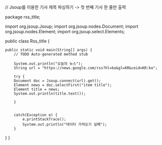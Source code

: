 // Jsoup를 이용한 기사 제목 파싱하기 -> 첫 번째 기사 한 줄만 출력

package rss_title;

import org.jsoup.Jsoup;
import org.jsoup.nodes.Document;
import org.jsoup.nodes.Element;
import org.jsoup.select.Elements;

public class Rss_title {

	public static void main(String[] args) {
		// TODO Auto-generated method stub

		System.out.println("오늘의 뉴스");
		String url = "https://news.google.com/rss?hl=ko&gl=KR&ceid=KR:ko";
		
		try {
		Document doc = Jsoup.connect(url).get();
		Element news = doc.selectFirst("item title");
		Element title = news;
		System.out.println(title.text());
		
		}
		
	
		catch(Exception e) {
			e.printStackTrace();
			System.out.println("데이터 가져오기 실패");
		}

}
}
